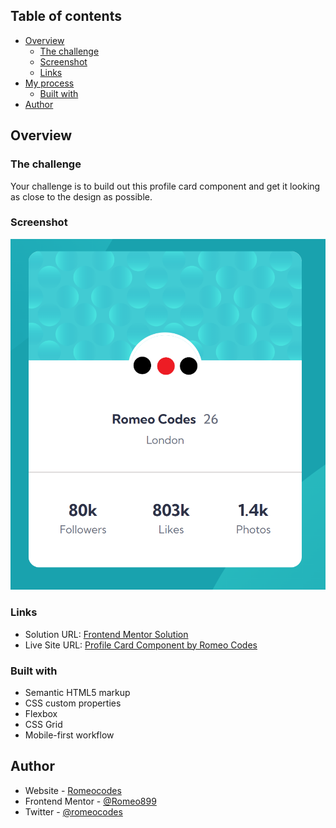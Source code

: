 ## Table of contents

- [Overview](#overview)
  - [The challenge](#the-challenge)
  - [Screenshot](#screenshot)
  - [Links](#links)
- [My process](#my-process)
  - [Built with](#built-with)
- [Author](#author)


## Overview

### The challenge

Your challenge is to build out this profile card component and get it looking as close to the design as possible.

### Screenshot

![](./screenshot.png)


### Links

- Solution URL: [Frontend Mentor Solution](https://www.frontendmentor.io/solutions/profile-card-component-RkOpbO5MB7)
- Live Site URL: [Profile Card Component by Romeo Codes](https://profilecardcomponentrc.netlify.app/)

### Built with

- Semantic HTML5 markup
- CSS custom properties
- Flexbox
- CSS Grid
- Mobile-first workflow


## Author

- Website - [Romeocodes](https://linktr.ee/romeocodes)
- Frontend Mentor - [@Romeo899](https://www.frontendmentor.io/profile/Romeo899)
- Twitter - [@romeocodes](https://x.com/romeocodes)

